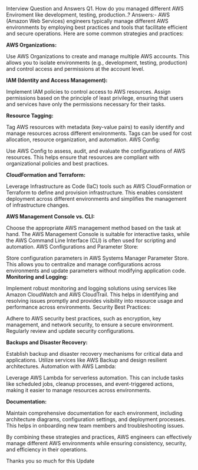Interview Question and Answers 
Q1. How do you managed different AWS Enviroment like development, testing, production..?
Answers:- AWS (Amazon Web Services) engineers typically manage different AWS environments by employing best practices and tools that facilitate efficient and secure operations. Here are some common strategies and practices:

**AWS Organizations:**

Use AWS Organizations to create and manage multiple AWS accounts. This allows you to isolate environments (e.g., development, testing, production) and control access and permissions at the account level.

**IAM (Identity and Access Management):**

Implement IAM policies to control access to AWS resources. Assign permissions based on the principle of least privilege, ensuring that users and services have only the permissions necessary for their tasks.

**Resource Tagging:**

Tag AWS resources with metadata (key-value pairs) to easily identify and manage resources across different environments. Tags can be used for cost allocation, resource organization, and automation.
AWS Config:

Use AWS Config to assess, audit, and evaluate the configurations of AWS resources. This helps ensure that resources are compliant with organizational policies and best practices.

**CloudFormation and Terraform:**

Leverage Infrastructure as Code (IaC) tools such as AWS CloudFormation or Terraform to define and provision infrastructure. This enables consistent deployment across different environments and simplifies the management of infrastructure changes.

**AWS Management Console vs. CLI:**

Choose the appropriate AWS management method based on the task at hand. The AWS Management Console is suitable for interactive tasks, while the AWS Command Line Interface (CLI) is often used for scripting and automation.
AWS Configurations and Parameter Store:

Store configuration parameters in AWS Systems Manager Parameter Store. This allows you to centralize and manage configurations across environments and update parameters without modifying application code.
**Monitoring and Logging:**

Implement robust monitoring and logging solutions using services like Amazon CloudWatch and AWS CloudTrail. This helps in identifying and resolving issues promptly and provides visibility into resource usage and performance across environments.
Security Best Practices:

Adhere to AWS security best practices, such as encryption, key management, and network security, to ensure a secure environment. Regularly review and update security configurations.

**Backups and Disaster Recovery:**

Establish backup and disaster recovery mechanisms for critical data and applications. Utilize services like AWS Backup and design resilient architectures.
Automation with AWS Lambda:

Leverage AWS Lambda for serverless automation. This can include tasks like scheduled jobs, cleanup processes, and event-triggered actions, making it easier to manage resources across environments.

**Documentation:**

Maintain comprehensive documentation for each environment, including architecture diagrams, configuration settings, and deployment processes. This helps in onboarding new team members and troubleshooting issues.

By combining these strategies and practices, AWS engineers can effectively manage different AWS environments while ensuring consistency, security, and efficiency in their operations.

Thanks you so much for this Update
